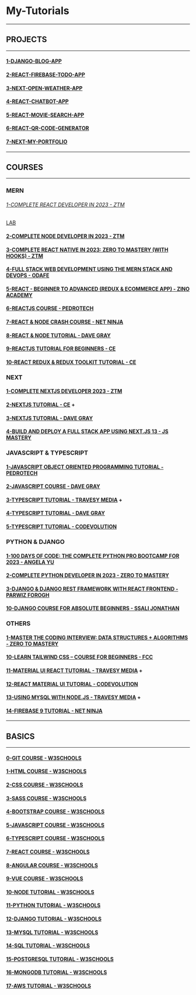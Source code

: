 # My-Tutorials

---

## PROJECTS

---

#### [1-DJANGO-BLOG-APP](https://github.com/omeatai/Django-Blog-App)

#### [2-REACT-FIREBASE-TODO-APP](https://github.com/omeatai/Firebase-Todo-App)

#### [3-NEXT-OPEN-WEATHER-APP](https://github.com/omeatai/open-weather-app)

#### [4-REACT-CHATBOT-APP](https://github.com/omeatai/ChatBot-API)

#### [5-REACT-MOVIE-SEARCH-APP](https://github.com/omeatai/Movie-search-app)

#### [6-REACT-QR-CODE-GENERATOR](https://github.com/omeatai/QRcode-Generator)

#### [7-NEXT-MY-PORTFOLIO](https://github.com/omeatai/next-project-my-portfolio)

---

## COURSES

---

### MERN


###### [1-COMPLETE REACT DEVELOPER IN 2023 - ZTM](/courses/mern/1.md)
[LAB](/courses/mern/1.md)

#### [2-COMPLETE NODE DEVELOPER IN 2023 - ZTM](/courses/mern/2.md)

#### [3-COMPLETE REACT NATIVE IN 2023: ZERO TO MASTERY (WITH HOOKS) - ZTM](/courses/mern/3.md)

#### [4-FULL STACK WEB DEVELOPMENT USING THE MERN STACK AND DEVOPS - ODAFE](/courses/mern/4.md)

#### [5-REACT - BEGINNER TO ADVANCED (REDUX & ECOMMERCE APP) - ZINO ACADEMY](/courses/mern/5.md)

#### [6-REACTJS COURSE - PEDROTECH](/courses/mern/6.md)

#### [7-REACT & NODE CRASH COURSE - NET NINJA](/courses/mern/7.md)

#### [8-REACT & NODE TUTORIAL - DAVE GRAY](/courses/mern/8.md)

#### [9-REACTJS TUTORIAL FOR BEGINNERS - CE](/courses/mern/9.md)

#### [10-REACT REDUX & REDUX TOOLKIT TUTORIAL - CE](/courses/mern/10.md)

### NEXT

#### [1-COMPLETE NEXTJS DEVELOPER 2023 - ZTM](/courses/next/1.md)

#### [2-NEXTJS TUTORIAL - CE](/courses/next/2.md) +

#### [3-NEXTJS TUTORIAL - DAVE GRAY](/courses/next/3.md)

#### [4-BUILD AND DEPLOY A FULL STACK APP USING NEXT.JS 13 - JS MASTERY](/courses/next/4.md)

### JAVASCRIPT & TYPESCRIPT

#### [1-JAVASCRIPT OBJECT ORIENTED PROGRAMMING TUTORIAL - PEDROTECH](/courses/js/1.md)

#### [2-JAVASCRIPT COURSE - DAVE GRAY](/courses/js/2.md)

#### [3-TYPESCRIPT TUTORIAL - TRAVESY MEDIA](/courses/js/3.md) +

#### [4-TYPESCRIPT TUTORIAL - DAVE GRAY](/courses/js/4.md)

#### [5-TYPESCRIPT TUTORIAL - CODEVOLUTION](/courses/js/5.md)

### PYTHON & DJANGO

#### [1-100 DAYS OF CODE: THE COMPLETE PYTHON PRO BOOTCAMP FOR 2023 - ANGELA YU](/courses/python/1.md)

#### [2-COMPLETE PYTHON DEVELOPER IN 2023 - ZERO TO MASTERY](/courses/python/2.md)

#### [3-DJANGO & DJANGO REST FRAMEWORK WITH REACT FRONTEND - PARWIZ FOROGH](/courses/python/3.md)

#### [10-DJANGO COURSE FOR ABSOLUTE BEGINNERS - SSALI JONATHAN](/courses/python/4.md)

### OTHERS

#### [1-MASTER THE CODING INTERVIEW: DATA STRUCTURES + ALGORITHMS - ZERO TO MASTERY](/courses/others/1.md)

#### [10-LEARN TAILWIND CSS – COURSE FOR BEGINNERS - FCC](/courses/others/10.md)

#### [11-MATERIAL UI REACT TUTORIAL - TRAVESY MEDIA](/courses/others/11.md) +

#### [12-REACT MATERIAL UI TUTORIAL - CODEVOLUTION](/courses/others/12.md)

#### [13-USING MYSQL WITH NODE.JS - TRAVESY MEDIA](/courses/others/13.md) +

#### [14-FIREBASE 9 TUTORIAL - NET NINJA](/courses/others/14.md)


---

## BASICS

---

#### [0-GIT COURSE - W3SCHOOLS](https://www.w3schools.com/git/default.asp)

#### [1-HTML COURSE - W3SCHOOLS](https://www.w3schools.com/html/default.asp)

#### [2-CSS COURSE - W3SCHOOLS](https://www.w3schools.com/css/default.asp)

#### [3-SASS COURSE - W3SCHOOLS](https://www.w3schools.com/sass/default.asp)

#### [4-BOOTSTRAP COURSE - W3SCHOOLS](https://www.w3schools.com/bootstrap5/index.php)

#### [5-JAVASCRIPT COURSE - W3SCHOOLS](https://www.w3schools.com/js/default.asp)

#### [6-TYPESCRIPT COURSE - W3SCHOOLS](https://www.w3schools.com/typescript/index.php)

#### [7-REACT COURSE - W3SCHOOLS](https://www.w3schools.com/react/default.asp)

#### [8-ANGULAR COURSE - W3SCHOOLS](https://www.w3schools.com/angular/default.asp)

#### [9-VUE COURSE - W3SCHOOLS](https://www.w3schools.com/vue/index.php)

#### [10-NODE TUTORIAL - W3SCHOOLS](https://www.w3schools.com/nodejs/default.asp)

#### [11-PYTHON TUTORIAL - W3SCHOOLS](https://www.w3schools.com/python/default.asp)

#### [12-DJANGO TUTORIAL - W3SCHOOLS](https://www.w3schools.com/django/index.php)

#### [13-MYSQL TUTORIAL - W3SCHOOLS](https://www.w3schools.com/mysql/default.asp)

#### [14-SQL TUTORIAL - W3SCHOOLS](https://www.w3schools.com/sql/default.asp)

#### [15-POSTGRESQL TUTORIAL - W3SCHOOLS](https://www.w3schools.com/postgresql/index.php)

#### [16-MONGODB TUTORIAL - W3SCHOOLS](https://www.w3schools.com/mongodb/index.php)

#### [17-AWS TUTORIAL - W3SCHOOLS](https://www.w3schools.com/aws/index.php)